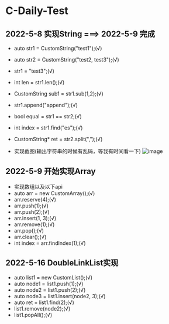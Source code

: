 # C-Daily-Test
## 2022-5-8 实现String ===> 2022-5-9 完成
- auto str1 = CustomString("test1");(√)
- auto str2 = CustomString("test2, test3");(√)
- str1 = "test3";(√)
- int len = str1.len();(√)
- CustomString sub1 = str1.sub(1,2);(√)
- str1.append("append");(√)
- bool equal = str1 == str2;(√)
- int index = str1.find("es");(√)
- CustomString* ret = str2.split(",");(√)

- 实现截图(输出字符串的时候有乱码，等我有时间看一下)
![image](https://user-images.githubusercontent.com/74652578/167532823-e165cac6-cc69-47b3-8c8e-45517bfa2eed.png)

## 2022-5-9 开始实现Array

- 实现数组以及以下api
- auto arr = new CustomArray();(√)
- arr.reserve(4);(√)
- arr.push(1);(√)
- arr.push(2);(√)
- arr.insert(1, 3);(√)
- arr.remove(1);(√)
- arr.pop();(√)
- arr.clear();(√)
- int index = arr.findIndex(1);(√)

## 2022-5-16 DoubleLinkList实现
- auto list1 = new CustomList();(√)
- auto node1 = list1.push(1);(√)
- auto node2 = list1.push(2);(√)
- auto node3 = list1.insert(node2, 3);(√)
- auto ret = list1.find(2);(√)
- list1.remove(node2);(√)
- list1.popAll();(√)

